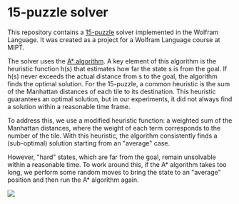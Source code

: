 # 15-puzzle solver
This repository contains a [15-puzzle](https://en.wikipedia.org/wiki/15_Puzzle) solver implemented in the Wolfram Language. It was created as a project for a Wolfram Language course at MIPT.

The solver uses the [A* algorithm](https://en.wikipedia.org/wiki/A*_search_algorithm). A key element of this algorithm is the heuristic function h(s) that estimates how far the state s is from the goal. If h(s) never exceeds the actual distance from s to the goal, the algorithm finds the optimal solution. For the 15-puzzle, a common heuristic is the sum of the Manhattan distances of each tile to its destination. This heuristic guarantees an optimal solution, but in our experiments, it did not always find a solution within a reasonable time frame.

To address this, we use a modified heuristic function: a weighted sum of the Manhattan distances, where the weight of each term corresponds to the number of the tile. With this heuristic, the algorithm consistently finds a (sub-optimal) solution starting from an "average" case.

However, "hard" states, which are far from the goal, remain unsolvable within a reasonable time. To work around this, if the A* algorithm takes too long, we perform some random moves to bring the state to an "average" position and then run the A* algorithm again.

![](https://github.com/vasnesterov/fifteen_puzzle_solver/example.gif)
